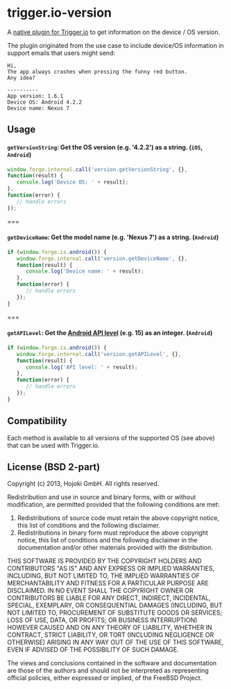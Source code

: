 # trigger.io-version

A [native plugin for Trigger.io](https://trigger.io/docs/current/api/native_plugins/index.html) to get information on the device / OS version.

The plugin originated from the use case to include device/OS information in support emails that users might send:

```
Hi,
The app always crashes when pressing the funny red button.
Any idea?

----------
App version: 1.6.1
Device OS: Android 4.2.2
Device name: Nexus 7
```


## Usage

#### `getVersionString`: Get the OS version (e.g. '4.2.2') as a string. (`iOS`, `Android`)
```javascript
window.forge.internal.call('version.getVersionString', {}, 
function(result) {
   console.log('Device OS: ' + result);
},
function(error) {
   // handle errors
});
```
===

#### `getDeviceName`: Get the model name (e.g. 'Nexus 7') as a string. (`Android`)
```javascript
if (window.forge.is.android()) {
   window.forge.internal.call('version.getDeviceName', {}, 
   function(result) {
      console.log('Device name: ' + result);
   },
   function(error) {
      // handle errors
   });
}
```
===

#### `getAPILevel`: Get the [Android API level](http://developer.android.com/guide/topics/manifest/uses-sdk-element.html#ApiLevels) (e.g. 15) as an integer. (`Android`)
```javascript
if (window.forge.is.android()) {
   window.forge.internal.call('version.getAPILevel', {}, 
   function(result) {
      console.log('API level: ' + result);
   },
   function(error) {
      // handle errors
   });
}
```

## Compatibility

Each method is available to all versions of the supported OS (see above) that can be used with Trigger.io.

## License (BSD 2-part)

Copyright (c) 2013, Hojoki GmbH. 
All rights reserved.

Redistribution and use in source and binary forms, with or without
modification, are permitted provided that the following conditions are met: 

1. Redistributions of source code must retain the above copyright notice, this
   list of conditions and the following disclaimer. 
2. Redistributions in binary form must reproduce the above copyright notice,
   this list of conditions and the following disclaimer in the documentation
   and/or other materials provided with the distribution. 

THIS SOFTWARE IS PROVIDED BY THE COPYRIGHT HOLDERS AND CONTRIBUTORS "AS IS" AND
ANY EXPRESS OR IMPLIED WARRANTIES, INCLUDING, BUT NOT LIMITED TO, THE IMPLIED
WARRANTIES OF MERCHANTABILITY AND FITNESS FOR A PARTICULAR PURPOSE ARE
DISCLAIMED. IN NO EVENT SHALL THE COPYRIGHT OWNER OR CONTRIBUTORS BE LIABLE FOR
ANY DIRECT, INDIRECT, INCIDENTAL, SPECIAL, EXEMPLARY, OR CONSEQUENTIAL DAMAGES
(INCLUDING, BUT NOT LIMITED TO, PROCUREMENT OF SUBSTITUTE GOODS OR SERVICES;
LOSS OF USE, DATA, OR PROFITS; OR BUSINESS INTERRUPTION) HOWEVER CAUSED AND
ON ANY THEORY OF LIABILITY, WHETHER IN CONTRACT, STRICT LIABILITY, OR TORT
(INCLUDING NEGLIGENCE OR OTHERWISE) ARISING IN ANY WAY OUT OF THE USE OF THIS
SOFTWARE, EVEN IF ADVISED OF THE POSSIBILITY OF SUCH DAMAGE.

The views and conclusions contained in the software and documentation are those
of the authors and should not be interpreted as representing official policies, 
either expressed or implied, of the FreeBSD Project.
